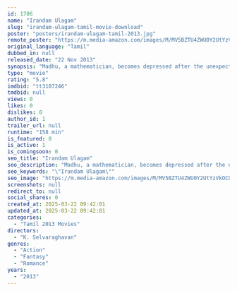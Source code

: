 ```yaml
---
id: 1706
name: "Irandam Ulagam"
slug: "irandam-ulagam-tamil-movie-download"
poster: "posters/irandam-ulagam-tamil-2013.jpg"
remote_poster: "https://m.media-amazon.com/images/M/MV5BZTU4ZWU0Y2UtYzVkOC00Yjk2LTllMmQtYzBmNWFmNTI3ZTMxXkEyXkFqcGdeQXVyMTEzNzg0Mjkx._V1_SX300.jpg"
original_language: "Tamil"
dubbed_in: null
released_date: "22 Nov 2013"
synopsis: "Madhu, a mathematician, becomes depressed after the unexpected deaths of his girlfriend and father. However, when he tries to commit suicide, his look-alike takes him to an unnamed exoplanet."
type: "movie"
rating: "5.8"
imdbid: "tt3107246"
tmdbid: null
views: 0
likes: 0
dislikes: 0
author_id: 1
trailer_url: null
runtime: "158 min"
is_featured: 0
is_active: 1
is_comingsoon: 0
seo_title: "Irandam Ulagam"
seo_description: "Madhu, a mathematician, becomes depressed after the unexpected deaths of his girlfriend and father. However, when he tries to commit suicide, his look-alike takes him to an unnamed exoplanet."
seo_keywords: "\"Irandam Ulagam\""
seo_image: "https://m.media-amazon.com/images/M/MV5BZTU4ZWU0Y2UtYzVkOC00Yjk2LTllMmQtYzBmNWFmNTI3ZTMxXkEyXkFqcGdeQXVyMTEzNzg0Mjkx._V1_SX300.jpg"
screenshots: null
redirect_to: null
social_shares: 0
created_at: 2025-03-22 09:42:01
updated_at: 2025-03-22 09:42:01
categories:
  - "Tamil 2013 Movies"
directors:
  - "K. Selvaraghavan"
genres:
  - "Action"
  - "Fantasy"
  - "Romance"
years:
  - "2013"
---
```

